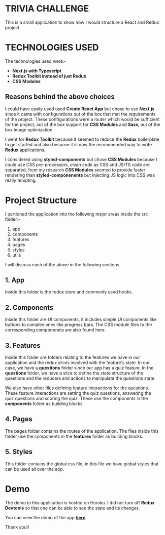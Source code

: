 # TRIVIA CHALLENGE

This is a small application to show how I would structure a React and Redux project.


# TECHNOLOGIES USED

The technologies used were:-

 - **Next.js with Typescript**
 - **Redux Toolkit instead of just Redux**
 - **CSS Modules**

## Reasons behind the above choices
I could have easily used used **Create React App** but chose to use **Next.js** since it came with configurations out of the box that met the requirements of the project. These configurations were a router which would be sufficient for the project, out of the box support for **CSS Modules** and **Sass**, out of the box image optimization.

I went for **Redux Toolkit** because it seemed to reduce the **Redux** boilerplate to get started and also because it is now the recommended way to write **Redux** applications.

I considered using **styled-components** but chose **CSS Modules** because I could use CSS pre-processors, clean code as CSS and JS/TS code are separated, from my research **CSS Modules** seemed to provide faster rendering than **styled-componenents** but injecting JS logic into CSS was really tempting.

# Project Structure

I partioned the application into the following major areas inside the src folder:-

 1. app
 2. components
 3. features
 4. pages
 5. styles
 6. utils

I will discuss each of the above in the following sections.

## 1. App

Inside this folder is the redux store and commonly used hooks.

## 2. Components

Inside this folder are UI components, it includes simple UI components like buttons to complex ones like progress bars. The CSS module files to the corresponding componenets are also found here.

## 3. Features

Inside this folder are folders relating to the features we have in our application and the redux slices involved with the feature's state. In our case, we have a **questions** folder since our app has a quiz feature. In the **questions** folder, we have a slice to define the state structure of the questions and the reducers and actions to manipulate the questions state. 

We also have other files defining feature interactions for the questions. These feature interactions are setting the quiz questions, answering the quiz questions and scoring the quiz. These use the components in the **components** folder as building blocks. 

## 4. Pages

The pages folder contains the routes of the application. The files inside this folder use the components in the **features** folder as building blocks.

## 5. Styles

This folder contains the global css file, in this file we have global styles that can be used all over the app. 


# Demo

The demo to this application is hosted on Heroku. I did not turn off **Redux Devtools** so that one can be able to see the state and its changes.

You can view the demo of the app **[here](https://quiz-app-next-22.herokuapp.com/)**

Thank you!!